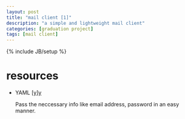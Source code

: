 ```yaml
---
layout: post
title: "mail client [1]"
description: "a simple and lightweight mail client"
categories: [graduation project]
tags: [mail client]
---
```

{% include JB/setup %}

# resources
+ YAML [[y]][y]

    Pass the neccessary info like email address, password in an easy manner.


[y]: http://www.yaml.org/spec/1.2/spec.html
